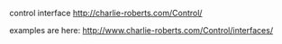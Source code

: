 control interface
http://charlie-roberts.com/Control/

examples are here:
http://www.charlie-roberts.com/Control/interfaces/